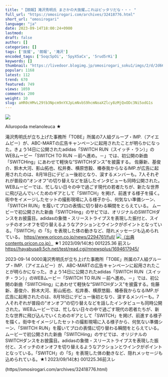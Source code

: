 ```yaml
---
title: "【朗報】滝沢秀明氏 まさかの大抜擢…これはピッタリだな・・・ "
full_url: "https://omosirogari.com/archives/32418776.html"
short_url: "omosirogari"
language: "ja"
date: 2023-09-14T18:00:24+0900
lastmod: 
draft: false
author: []
categories: []
tags: ['抜擢', '朗報', '滝沢']
encoded_tags: ['5oqc5pOi', '5pyX5aCx', '5rud5rKi']
keywords: []
thumbnail: "https://livedoor.blogimg.jp/omosirogari_soku1/imgs/2/d/2d667d1c.jpg"
popular: 1168
latest: 112
trend: 670
featured: 749
views: 1059
comments: 200
weight: 10
slug: aHR0cHMvL29tb3Npcm9nYXJpLmNvbS9hcmNoaXZlcy8zMjQxODc3Ni5odG1s
---
```


![](https://livedoor.blogimg.jp/omosirogari_soku1/imgs/2/d/2d667d1c.jpg)

<div><p>Ailuropoda melanoleuca ★ </p> 滝沢秀明氏が立ち上げた事務所「TOBE」所属の7人組グループ・IMP.（アイエムピー）が、ABC-MARTの広告キャンペーンに起用されたことが明らかになった。きょう14日に公開されたadidas「SWITCH RUN（スイッチ・ラン）」のWEBムービー「SWITCH TO RUN －前へ進め。－」では、初公開の新曲「SWITCHing」にあわせて軽快な“SWITCHダンス”を披露する。 佐藤新、基俊介、鈴木大河、影山拓也、松井奏、横原悠毅、椿泰我からなるIMP.が広告に起用されたのは、8月18日にデビュー後初となり、涙するメンバーも。7人それぞれが普段の“オンオフ”の切り替えなどを話したインタビューも同時公開された。 WEBムービーでは、忙しない日々の中で過ごす現代の若者たちが、新たな世界に飛び込んでいくためのギアとして「SWITCH」を掲げ、前進する様子を描く。街中をイメージしたセットの撮影現場に入る様子から、何気ない準備シーン、「SWITCH RUN」を履いてプロの表情に切り替わる瞬間をとらえている。 ムービーで初公開された新曲「SWITCHing」のサビでは、オリジナルのSWITCHダンスをお披露目。adidasの象徴・スリーストライプスを表現した振付と、スイッチのオンオフを切り替えるようなアクションとウインクがポイントとなっている。「SWITCH」の「S」を表現した体の動きなど、隠れメッセージも込められている。 <a target='_blank' href='https//www.oricon.co.jp/news/2294761/full/'>https//www.oricon.co.jp/news/2294761/full/</a> <a href='https//contents.oricon.co.jp/upimg/news/2295000/2294761/20230913_185929_p_o_47261619.jpg' target='_blank' class='' id='img_1_1'><img src='https//livedoor.blogimg.jp/omosirogari_soku1/imgs/2/d/2d667d1c.jpg'>（出典 contents.oricon.co.jp）</a> ★1 2023/09/14(木) 001225.36 前スレ <a target='_blank' href='https//hayabusa9.5ch.net/test/read.cgi/mnewsplus/1694617945/'>https//hayabusa9.5ch.net/test/read.cgi/mnewsplus/1694617945/</a> <p>2023-09-14 0000滝沢秀明氏が立ち上げた事務所「TOBE」所属の7人組グループ・IMP.（アイエムピー）が、ABC-MARTの広告キャンペーンに起用されたことが明らかになった。きょう14日に公開されたadidas「SWITCH RUN（スイッチ・ラン）」のWEBムービー「SWITCH TO RUN －前へ進め。－」では、初公開の新曲「SWITCHing」にあわせて軽快な“SWITCHダンス”を披露する。佐藤新、基俊介、鈴木大河、影山拓也、松井奏、横原悠毅、椿泰我からなるIMP.が広告に起用されたのは、8月18日にデビュー後初となり、涙するメンバーも。7人それぞれが普段の“オンオフ”の切り替えなどを話したインタビューも同時公開された。WEBムービーでは、忙しない日々の中で過ごす現代の若者たちが、新たな世界に飛び込んでいくためのギアとして「SWITCH」を掲げ、前進する様子を描く。街中をイメージしたセットの撮影現場に入る様子から、何気ない準備シーン、「SWITCH RUN」を履いてプロの表情に切り替わる瞬間をとらえている。ムービーで初公開された新曲「SWITCHing」のサビでは、オリジナルのSWITCHダンスをお披露目。adidasの象徴・スリーストライプスを表現した振付と、スイッチのオンオフを切り替えるようなアクションとウインクがポイントとなっている。「SWITCH」の「S」を表現した体の動きなど、隠れメッセージも込められている。★1 2023/09/14(木) 001225.36前スレ</p></div>

(https//omosirogari.com/archives/32418776.html)
